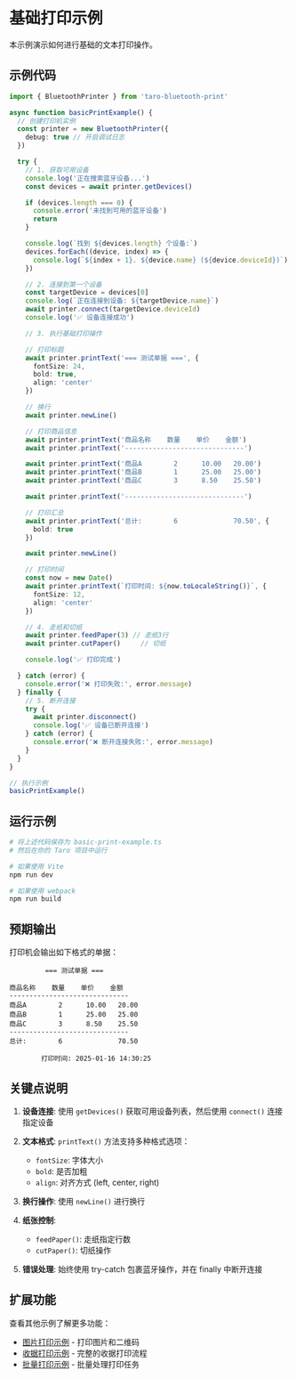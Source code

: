 # 基础打印示例

本示例演示如何进行基础的文本打印操作。

## 示例代码

```typescript
import { BluetoothPrinter } from 'taro-bluetooth-print'

async function basicPrintExample() {
  // 创建打印机实例
  const printer = new BluetoothPrinter({
    debug: true // 开启调试日志
  })

  try {
    // 1. 获取可用设备
    console.log('正在搜索蓝牙设备...')
    const devices = await printer.getDevices()

    if (devices.length === 0) {
      console.error('未找到可用的蓝牙设备')
      return
    }

    console.log(`找到 ${devices.length} 个设备:`)
    devices.forEach((device, index) => {
      console.log(`${index + 1}. ${device.name} (${device.deviceId})`)
    })

    // 2. 连接到第一个设备
    const targetDevice = devices[0]
    console.log(`正在连接到设备: ${targetDevice.name}`)
    await printer.connect(targetDevice.deviceId)
    console.log('✅ 设备连接成功')

    // 3. 执行基础打印操作

    // 打印标题
    await printer.printText('=== 测试单据 ===', {
      fontSize: 24,
      bold: true,
      align: 'center'
    })

    // 换行
    await printer.newLine()

    // 打印商品信息
    await printer.printText('商品名称    数量    单价    金额')
    await printer.printText('------------------------------')

    await printer.printText('商品A        2      10.00   20.00')
    await printer.printText('商品B        1      25.00   25.00')
    await printer.printText('商品C        3      8.50    25.50')

    await printer.printText('------------------------------')

    // 打印汇总
    await printer.printText('总计:        6              70.50', {
      bold: true
    })

    await printer.newLine()

    // 打印时间
    const now = new Date()
    await printer.printText(`打印时间: ${now.toLocaleString()}`, {
      fontSize: 12,
      align: 'center'
    })

    // 4. 走纸和切纸
    await printer.feedPaper(3) // 走纸3行
    await printer.cutPaper()     // 切纸

    console.log('✅ 打印完成')

  } catch (error) {
    console.error('❌ 打印失败:', error.message)
  } finally {
    // 5. 断开连接
    try {
      await printer.disconnect()
      console.log('✅ 设备已断开连接')
    } catch (error) {
      console.error('❌ 断开连接失败:', error.message)
    }
  }
}

// 执行示例
basicPrintExample()
```

## 运行示例

```bash
# 将上述代码保存为 basic-print-example.ts
# 然后在你的 Taro 项目中运行

# 如果使用 Vite
npm run dev

# 如果使用 webpack
npm run build
```

## 预期输出

打印机会输出如下格式的单据：

```
         === 测试单据 ===

商品名称    数量    单价    金额
------------------------------
商品A        2      10.00   20.00
商品B        1      25.00   25.00
商品C        3      8.50    25.50
------------------------------
总计:        6              70.50

        打印时间: 2025-01-16 14:30:25
```

## 关键点说明

1. **设备连接**: 使用 `getDevices()` 获取可用设备列表，然后使用 `connect()` 连接指定设备

2. **文本格式**: `printText()` 方法支持多种格式选项：
   - `fontSize`: 字体大小
   - `bold`: 是否加粗
   - `align`: 对齐方式 (left, center, right)

3. **换行操作**: 使用 `newLine()` 进行换行

4. **纸张控制**:
   - `feedPaper()`: 走纸指定行数
   - `cutPaper()`: 切纸操作

5. **错误处理**: 始终使用 try-catch 包裹蓝牙操作，并在 finally 中断开连接

## 扩展功能

查看其他示例了解更多功能：

- [图片打印示例](/examples/image-print) - 打印图片和二维码
- [收据打印示例](/examples/receipt-print) - 完整的收据打印流程
- [批量打印示例](/examples/batch-print) - 批量处理打印任务